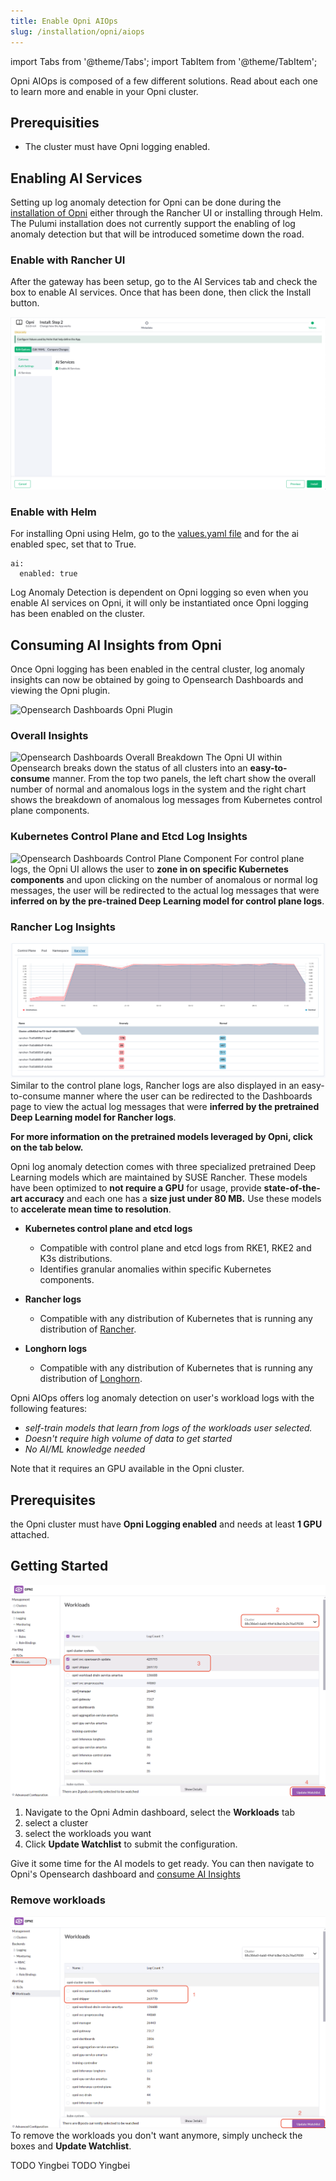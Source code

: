 ```yaml
---
title: Enable Opni AIOps
slug: /installation/opni/aiops
---
```

import Tabs from '@theme/Tabs';
import TabItem from '@theme/TabItem';

Opni AIOps is composed of a few different solutions.
Read about each one to learn more and enable in your Opni cluster.

<Tabs>
<TabItem value="log-anomaly-detection" label="Log Anomaly Detection" default>

## Prerequisities
* The cluster must have Opni logging enabled.

## Enabling AI Services

Setting up log anomaly detection for Opni can be done during the [installation of Opni](../opni/index.md) either through the Rancher UI or installing through Helm. The Pulumi installation does not currently support the enabling of log anomaly detection but that will be introduced sometime down the road.

### Enable with Rancher UI

 After the gateway has been setup, go to the AI Services tab and check the box to enable AI services. Once that has been done, then click the Install button.

![Enable AI Services](/img/enable_ai_services.png)

### Enable with Helm

For installing Opni using Helm, go to the [values.yaml file](https://github.com/rancher/opni/blob/main/packages/opni/opni/charts/values.yaml) and for the ai enabled spec, set that to True.
```
ai:
  enabled: true
```

Log Anomaly Detection is dependent on Opni logging so even when you enable AI services on Opni, it will only be instantiated once Opni logging has been enabled on the cluster. 

## Consuming AI Insights from Opni

Once Opni logging has been enabled in the central cluster, log anomaly insights can now be obtained by going to Opensearch Dashboards and viewing the Opni plugin.

![Opensearch Dashboards Opni Plugin](/img/opensearch_opni_plugin.png)

### Overall Insights
![Opensearch Dashboards Overall Breakdown](/img/opensearch_dashboards_overall.png)
The Opni UI within Opensearch breaks down the status of all clusters into an **easy-to-consume** manner. 
From the top two panels, the left chart show the overall number of normal and anomalous logs in the system and the right chart shows the breakdown of anomalous log messages from Kubernetes control plane components.

### Kubernetes Control Plane and Etcd Log Insights

![Opensearch Dashboards Control Plane Component](/img/opni_controlplane_breakdown.png)
For control plane logs, the Opni UI allows the user to **zone in on specific Kubernetes components** and upon clicking on the number of anomalous or normal log messages, the user will be redirected to the actual log messages that were **inferred on by the pre-trained Deep Learning model for control plane logs**.

### Rancher Log Insights

![Opensearch Dashboards Rancher Logs](/img/opni_rancher_breakdown.png)
Similar to the control plane logs, Rancher logs are also displayed in an easy-to-consume manner where the user can be redirected to the Dashboards page to view the actual log messages that were **inferred by the pretrained Deep Learning model for Rancher logs**.

**For more information on the pretrained models leveraged by Opni, click on the tab below.**

<Tabs>
<TabItem value="pre-trained" label="Pretrained Models">

Opni log anomaly detection comes with three specialized pretrained Deep Learning models which are maintained by SUSE Rancher. These models have been optimized to **not require a GPU** for usage, provide **state-of-the-art accuracy** and each one has a **size just under 80 MB.** Use these models to **accelerate mean time to resolution**.

* **Kubernetes control plane and etcd logs**
    * Compatible with control plane and etcd logs from RKE1, RKE2 and K3s distributions.
    * Identifies granular anomalies within specific Kubernetes components.

* **Rancher logs** 
    * Compatible with any distribution of Kubernetes that is running any distribution of [Rancher](https://docs.ranchermanager.rancher.io/versions).

* **Longhorn logs**
    * Compatible with any distribution of Kubernetes that is running any distribution of [Longhorn](https://longhorn.io).

</TabItem>
<TabItem value="workload" label="User workloads self-learning (coming soon)">
Opni AIOps offers log anomaly detection on user's workload logs with the following features:

* <i> self-train models that learn from logs of the workloads user selected. </i>
* <i> Doesn't require high volume of data to get started </i>
* <i> No AI/ML knowledge needed </i>

Note that it requires an GPU available in the Opni cluster.

## Prerequisites
the Opni cluster must have **Opni Logging enabled** and needs at least **1 GPU** attached.

## Getting Started
![SetupWorkloads](/img/aiops/setup_workload_loganomaly.png)
1. Navigate to the Opni Admin dashboard, select the **Workloads** tab
2. select a cluster
3. select the workloads you want 
4. Click **Update Watchlist** to submit the configuration.

Give it some time for the AI models to get ready. You can then navigate to Opni's Opensearch dashboard and [consume AI Insights](#consuming-ai-insights-from-opni)

### Remove workloads
![RemoveWorkloads](/img/aiops/remove_workload_loganomaly.png)
To remove the workloads you don't want anymore, simply uncheck the boxes and **Update Watchlist**.

</TabItem>
</Tabs>
</TabItem>
<TabItem value="metric-anomaly-detection" label="Metric Anomaly Detection (coming soon)">
TODO Yingbei
</TabItem>
<TabItem value="root-cause-detection" label="Root Cause Detection (coming soon)">
TODO Yingbei
</TabItem>
</Tabs>